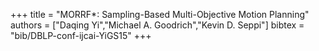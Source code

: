 +++
title =  "MORRF*: Sampling-Based Multi-Objective Motion Planning"
authors = ["Daqing Yi","Michael A. Goodrich","Kevin D. Seppi"]
bibtex = "bib/DBLP-conf-ijcai-YiGS15"
+++
